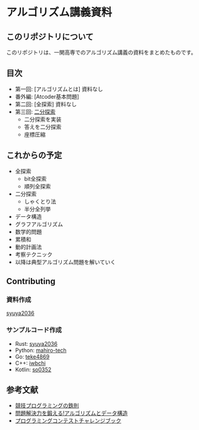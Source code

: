 # アルゴリズム講義資料

## このリポジトリについて

このリポジトリは、一関高専でのアルゴリズム講義の資料をまとめたものです。

## 目次

- 第一回: [アルゴリズムとは] 資料なし
- 番外編: [Atcoder基本問題]
- 第二回: [全探索] 資料なし
- 第三回: [二分探索](./docs/1.二分探索.md)
  - 二分探索を実装
  - 答えを二分探索
  - 座標圧縮

##  これからの予定

- 全探索
  - bit全探索
  - 順列全探索
- 二分探索
  - しゃくとり法
  - 半分全列挙
- データ構造
- グラフアルゴリズム
- 数学的問題
- 累積和
- 動的計画法
- 考察テクニック
- 以降は典型アルゴリズム問題を解いていく

## Contributing

### 資料作成

[syuya2036](https://github.com/syuya2036)

### サンプルコード作成

- Rust: [syuya2036](https://github.com/syuya2036)
- Python: [mahiro-tech](https://github.com/mahiro-tech)
- Go: [teke4869](https://github.com/teke4869)
- C++: [iwbchi](https://github.com/iwbchi)
- Kotlin: [so0352](https://github.com/so0352)

## 参考文献

- [競技プログラミングの鉄則](https://amzn.asia/d/fsYlcWN)
- [問題解決力を鍛える!アルゴリズムとデータ構造](https://www.amazon.co.jp/dp/4065128447)
- [プログラミングコンテストチャレンジブック](https://www.amazon.co.jp/dp/4839941068)
